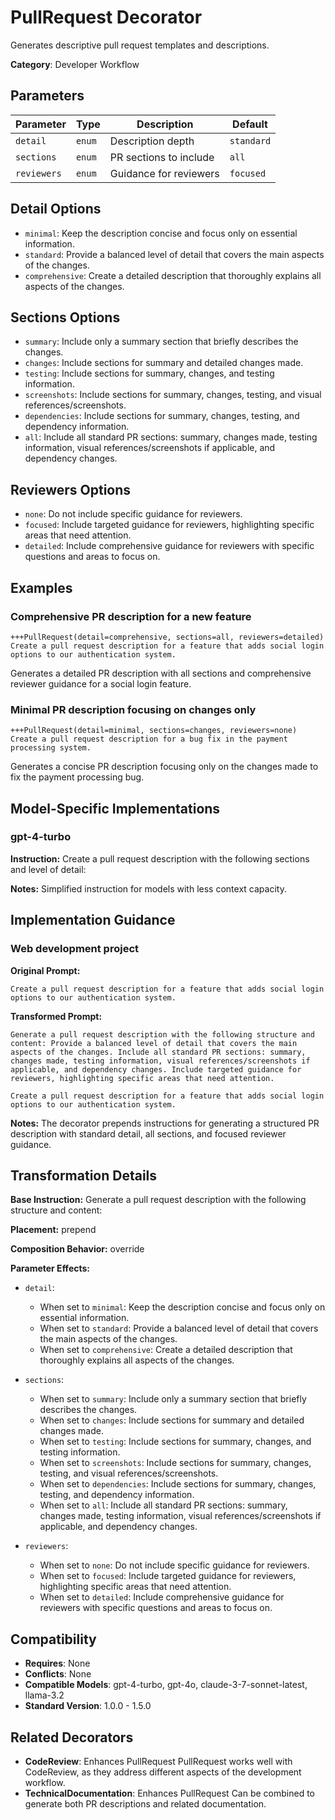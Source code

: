 # PullRequest Decorator

Generates descriptive pull request templates and descriptions.

**Category**: Developer Workflow

## Parameters

| Parameter | Type | Description | Default |
|-----------|------|-------------|--------|
| `detail` | `enum` | Description depth | `standard` |
| `sections` | `enum` | PR sections to include | `all` |
| `reviewers` | `enum` | Guidance for reviewers | `focused` |

## Detail Options

- `minimal`: Keep the description concise and focus only on essential information.
- `standard`: Provide a balanced level of detail that covers the main aspects of the changes.
- `comprehensive`: Create a detailed description that thoroughly explains all aspects of the changes.

## Sections Options

- `summary`: Include only a summary section that briefly describes the changes.
- `changes`: Include sections for summary and detailed changes made.
- `testing`: Include sections for summary, changes, and testing information.
- `screenshots`: Include sections for summary, changes, testing, and visual references/screenshots.
- `dependencies`: Include sections for summary, changes, testing, and dependency information.
- `all`: Include all standard PR sections: summary, changes made, testing information, visual references/screenshots if applicable, and dependency changes.

## Reviewers Options

- `none`: Do not include specific guidance for reviewers.
- `focused`: Include targeted guidance for reviewers, highlighting specific areas that need attention.
- `detailed`: Include comprehensive guidance for reviewers with specific questions and areas to focus on.

## Examples

### Comprehensive PR description for a new feature

```
+++PullRequest(detail=comprehensive, sections=all, reviewers=detailed)
Create a pull request description for a feature that adds social login options to our authentication system.
```

Generates a detailed PR description with all sections and comprehensive reviewer guidance for a social login feature.

### Minimal PR description focusing on changes only

```
+++PullRequest(detail=minimal, sections=changes, reviewers=none)
Create a pull request description for a bug fix in the payment processing system.
```

Generates a concise PR description focusing only on the changes made to fix the payment processing bug.

## Model-Specific Implementations

### gpt-4-turbo

**Instruction:** Create a pull request description with the following sections and level of detail:

**Notes:** Simplified instruction for models with less context capacity.


## Implementation Guidance

### Web development project

**Original Prompt:**
```
Create a pull request description for a feature that adds social login options to our authentication system.
```

**Transformed Prompt:**
```
Generate a pull request description with the following structure and content: Provide a balanced level of detail that covers the main aspects of the changes. Include all standard PR sections: summary, changes made, testing information, visual references/screenshots if applicable, and dependency changes. Include targeted guidance for reviewers, highlighting specific areas that need attention.

Create a pull request description for a feature that adds social login options to our authentication system.
```

**Notes:** The decorator prepends instructions for generating a structured PR description with standard detail, all sections, and focused reviewer guidance.

## Transformation Details

**Base Instruction:** Generate a pull request description with the following structure and content:

**Placement:** prepend

**Composition Behavior:** override

**Parameter Effects:**

- `detail`:
  - When set to `minimal`: Keep the description concise and focus only on essential information.
  - When set to `standard`: Provide a balanced level of detail that covers the main aspects of the changes.
  - When set to `comprehensive`: Create a detailed description that thoroughly explains all aspects of the changes.

- `sections`:
  - When set to `summary`: Include only a summary section that briefly describes the changes.
  - When set to `changes`: Include sections for summary and detailed changes made.
  - When set to `testing`: Include sections for summary, changes, and testing information.
  - When set to `screenshots`: Include sections for summary, changes, testing, and visual references/screenshots.
  - When set to `dependencies`: Include sections for summary, changes, testing, and dependency information.
  - When set to `all`: Include all standard PR sections: summary, changes made, testing information, visual references/screenshots if applicable, and dependency changes.

- `reviewers`:
  - When set to `none`: Do not include specific guidance for reviewers.
  - When set to `focused`: Include targeted guidance for reviewers, highlighting specific areas that need attention.
  - When set to `detailed`: Include comprehensive guidance for reviewers with specific questions and areas to focus on.

## Compatibility

- **Requires**: None
- **Conflicts**: None
- **Compatible Models**: gpt-4-turbo, gpt-4o, claude-3-7-sonnet-latest, llama-3.2
- **Standard Version**: 1.0.0 - 1.5.0

## Related Decorators

- **CodeReview**: Enhances PullRequest PullRequest works well with CodeReview, as they address different aspects of the development workflow.
- **TechnicalDocumentation**: Enhances PullRequest Can be combined to generate both PR descriptions and related documentation.
